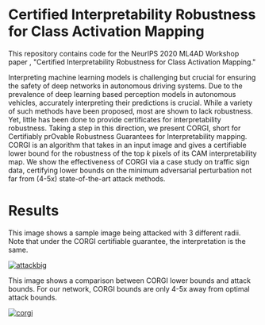 # Certified Interpretability Robustness for Class Activation Mapping

This repository contains code for the NeurIPS 2020 ML4AD Workshop paper , "Certified Interpretability Robustness for Class Activation Mapping."

Interpreting machine learning models is challenging but crucial for ensuring the safety of deep networks in autonomous driving systems. Due to the prevalence of deep learning based perception models in autonomous vehicles, accurately interpreting their predictions is crucial. While a variety of such methods have been proposed, most are shown to lack robustness. Yet, little has been done to provide certificates for interpretability robustness. Taking a step in this direction, we present CORGI, short for Certifiably prOvable Robustness Guarantees for Interpretability mapping. CORGI is an algorithm that takes in an input image and gives a certifiable lower bound for the robustness of the top $k$ pixels of its CAM interpretability map. We show the effectiveness of CORGI via a case study on traffic sign data, certifying lower bounds on the minimum adversarial perturbation not far from (4-5x) state-of-the-art attack methods.

# Results
This image shows a sample image being attacked with 3 different radii. Note that under the CORGI certifiable guarantee, the interpretation is the same.

<a href="https://ibb.co/vPGNXgz"><img src="https://i.ibb.co/bBZ4bqd/attackbig.png" alt="attackbig" border="0"></a>

This image shows a comparison between CORGI lower bounds and attack bounds. For our network, CORGI bounds are only 4-5x away from optimal attack bounds.

<a href="https://ibb.co/rFVybSB"><img src="https://i.ibb.co/7jqyg53/corgi.png" alt="corgi" border="0"></a>

